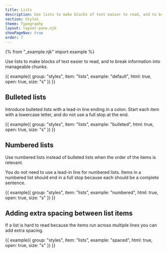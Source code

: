 ```yaml
---
title: Lists
description: Use lists to make blocks of text easier to read, and to break information into manageable chunks.
section: Styles
theme: Typography
layout: layout-pane.njk
showPageNav: true
order: 7
---
```


{% from "_example.njk" import example %}

Use lists to make blocks of text easier to read, and to break information into manageable chunks.

{{ example({ group: "styles", item: "lists", example: "default", html: true, open: true, size: "s" }) }}

## Bulleted lists

Introduce bulleted lists with a lead-in line ending in a colon. Start each item with a lowercase letter, and do not use a full stop at the end.

{{ example({ group: "styles", item: "lists", example: "bulleted", html: true, open: true, size: "s" }) }}

## Numbered lists

Use numbered lists instead of bulleted lists when the order of the items is relevant.

You do not need to use a lead-in line for numbered lists. Items in a numbered list should end in a full stop because each should be a complete sentence.

{{ example({ group: "styles", item: "lists", example: "numbered", html: true, open: true, size: "s" }) }}

## Adding extra spacing between list items

If a list is hard to read because the items run across multiple lines you can add extra spacing.

{{ example({ group: "styles", item: "lists", example: "spaced", html: true, open: true, size: "s" }) }}
